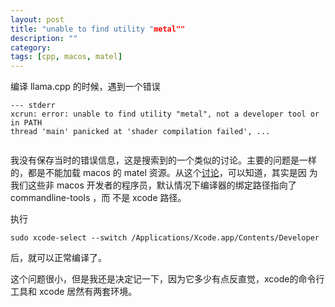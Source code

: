 ```yaml
---
layout: post
title: "unable to find utility "metal""
description: ""
category: 
tags: [cpp, macos, matel]
---
```


编译 llama.cpp 的时候，遇到一个错误

```
--- stderr
xcrun: error: unable to find utility "metal", not a developer tool or in PATH
thread 'main' panicked at 'shader compilation failed', ...


```

我没有保存当时的错误信息，这是搜索到的一个类似的讨论。主要的问题是一样的，都是不能加载 macos 的 
matel 资源。从这个[讨论](https://github.com/gfx-rs/gfx/issues/2309)，可以知道，其实是因
为我们这些非 macos 开发者的程序员，默认情况下编译器的绑定路径指向了 commandline-tools ，而
不是 xcode 路径。

执行 
```shell
sudo xcode-select --switch /Applications/Xcode.app/Contents/Developer
```
后，就可以正常编译了。

这个问题很小，但是我还是决定记一下，因为它多少有点反直觉，xcode的命令行工具和 xcode 居然有两套环境。